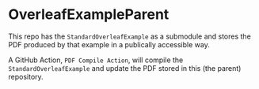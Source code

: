 # OverleafExampleParent
This repo has the `StandardOverleafExample` as a submodule and stores the PDF produced by that example in a publically accessible way.

A GitHub Action, `PDF Compile Action`, will compile the `StandardOverleafExample` and update the PDF stored in this (the parent) repository. 
